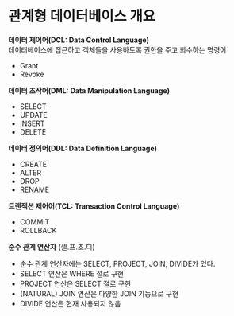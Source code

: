 # 관계형 데이터베이스 개요
 
**데이터 제어어(DCL: Data Control Language)**  
데이터베이스에 접근하고 객체들을 사용하도록 권한을 주고 회수하는 명령어
- Grant 
- Revoke

**데이터 조작어(DML: Data Manipulation Language)**  
- SELECT
- UPDATE
- INSERT
- DELETE

**데이터 정의어(DDL: Data Definition Language)**  
- CREATE
- ALTER
- DROP
- RENAME

**트랜잭션 제어어(TCL: Transaction Control Language)**  
- COMMIT
- ROLLBACK

**순수 관계 연산자** (셀.프.조.디)
* 순수 관계 연산자에는 SELECT, PROJECT, JOIN, DIVIDE가 있다.
* SELECT 연산은 WHERE 절로 구현
* PROJECT 연산은 SELECT 절로 구현
* (NATURAL) JOIN 연산은 다양한 JOIN 기능으로 구현
* DIVIDE 연산은 현재 사용되지 않음


